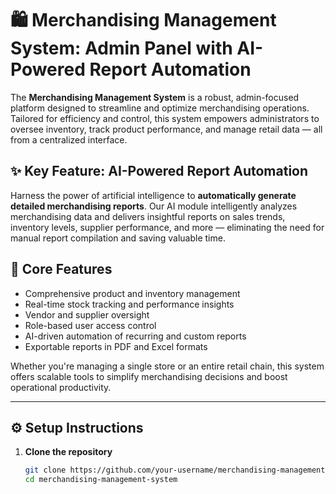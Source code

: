 # 🛍️ Merchandising Management System: Admin Panel with AI-Powered Report Automation

The **Merchandising Management System** is a robust, admin-focused platform designed to streamline and optimize merchandising operations. Tailored for efficiency and control, this system empowers administrators to oversee inventory, track product performance, and manage retail data — all from a centralized interface.

## ✨ Key Feature: AI-Powered Report Automation

Harness the power of artificial intelligence to **automatically generate detailed merchandising reports**. Our AI module intelligently analyzes merchandising data and delivers insightful reports on sales trends, inventory levels, supplier performance, and more — eliminating the need for manual report compilation and saving valuable time.

## 🚀 Core Features

- Comprehensive product and inventory management  
- Real-time stock tracking and performance insights  
- Vendor and supplier oversight  
- Role-based user access control  
- AI-driven automation of recurring and custom reports  
- Exportable reports in PDF and Excel formats  

Whether you're managing a single store or an entire retail chain, this system offers scalable tools to simplify merchandising decisions and boost operational productivity.

---

## ⚙️ Setup Instructions

1. **Clone the repository**
   ```bash
   git clone https://github.com/your-username/merchandising-management-system.git
   cd merchandising-management-system
